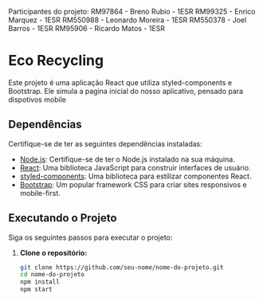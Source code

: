 Participantes do projeto:
RM97864 - Breno Rubio - 1ESR
RM99325 - Enrico Marquez - 1ESR
RM550988 - Leonardo Moreira - 1ESR
RM550378 - Joel Barros - 1ESR
RM95906 - Ricardo Matos - 1ESR


# Eco Recycling

Este projeto é uma aplicação React que utiliza styled-components e Bootstrap.
Ele simula a pagina inicial do nosso aplicativo, pensado para dispotivos mobile

## Dependências

Certifique-se de ter as seguintes dependências instaladas:

- [Node.js](https://nodejs.org/): Certifique-se de ter o Node.js instalado na sua máquina.
- [React](https://reactjs.org/): Uma biblioteca JavaScript para construir interfaces de usuário.
- [styled-components](https://styled-components.com/): Uma biblioteca para estilizar componentes React.
- [Bootstrap](https://getbootstrap.com/): Um popular framework CSS para criar sites responsivos e mobile-first.

## Executando o Projeto

Siga os seguintes passos para executar o projeto:

1. **Clone o repositório:**

   ```bash
   git clone https://github.com/seu-nome/nome-do-projeto.git
   cd nome-do-projeto
   npm install
   npm start

